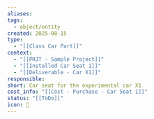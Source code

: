 ```yaml
---
aliases:
tags:
  - object/entity
created: 2025-08-15
type:
  - "[[Class Car Part]]"
context:
  - "[[PRJT - Sample Project]]"
  - "[[Installed Car Seat 1]]"
  - "[[Deliverable - Car X1]]"
responsible:
short: Car seat for the experimental car X1
cost_info: "[[Cost - Purchase - Car Seat 1]]"
status: "[[ToDo]]"
icon: 💺
---
```



